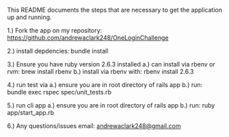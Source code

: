 
This README documents the steps that are necessary to get the
application up and running.

1.) Fork the app on my repository: 
https://github.com/andrewaclark248/OneLoginChallenge

2.) install depdencies: bundle install

3.) Ensure you have ruby version 2.6.3 installed
a.) can install via rbenv or rvm: brew install rbenv
b.) install via rbenv with: rbenv install 2.6.3

4.) run test via
a.) ensure you are in root directory of rails app
b.) run: bundle exec rspec spec/unit_tests.rb

5.) run cli app
a.) ensure you are in root directory of rails app
b.) run: ruby app/start_app.rb

6.) Any questions/issues email: andrewaclark248@gmail.com
